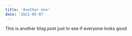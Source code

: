 ```yaml
---
title: 'Another one'
date: '2021-05-07'
---
```


This is another blog post just to see if everyone looks good
